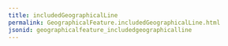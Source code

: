 ```yaml
---
title: includedGeographicalLine
permalink: GeographicalFeature.includedGeographicalLine.html
jsonid: geographicalfeature_includedgeographicalline
---
```

